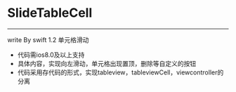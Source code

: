 # SlideTableCell
--------
write By  swift 1.2
单元格滑动
- 代码需ios8.0及以上支持
- 具体内容，实现向左滑动，单元格出现置顶，删除等自定义的按钮
- 代码采用存代码的形式，实现tableview，tableviewCell，viewcontroller的分离

